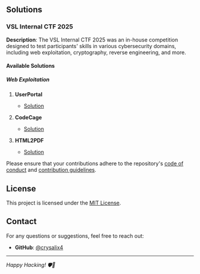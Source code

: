 ## Solutions

### VSL Internal CTF 2025

**Description**: The VSL Internal CTF 2025 was an in-house competition designed to test participants' skills in various cybersecurity domains, including web exploitation, cryptography, reverse engineering, and more.

#### Available Solutions

##### Web Exploitation

1. **UserPortal**
   - [Solution](./solutions/solution1.md)

2. **CodeCage**
   - [Solution](./solutions/solution2.md)

3. **HTML2PDF**
   - [Solution](./solutions/solution3.md)

Please ensure that your contributions adhere to the repository's [code of conduct](./CODE_OF_CONDUCT.md) and [contribution guidelines](./CONTRIBUTING.md).

## License

This project is licensed under the [MIT License](./LICENSE).

## Contact

For any questions or suggestions, feel free to reach out:

- **GitHub**: [@crysalix4](https://github.com/crysalix4)

---

*Happy Hacking! 🛡️🔐*
